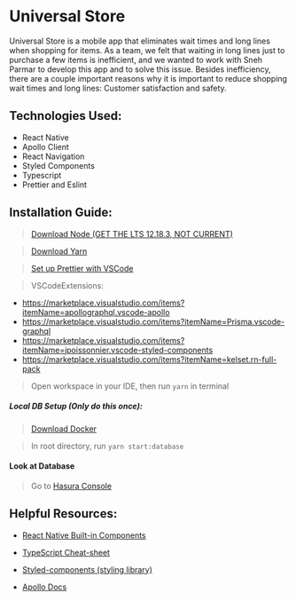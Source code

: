 # Universal Store

Universal Store is a mobile app that eliminates wait times and long lines when shopping for items. As a team, we felt that waiting in long lines just to purchase a few items is inefficient, and we wanted to work with Sneh Parmar to develop this app and to solve this issue. Besides inefficiency, there are a couple important reasons why it is important to reduce shopping wait times and long lines: Customer satisfaction and safety.

## Technologies Used:
-   React Native
-   Apollo Client
-   React Navigation
-   Styled Components
-   Typescript
-   Prettier and Eslint

## Installation Guide:

> [Download Node (GET THE LTS 12.18.3, NOT CURRENT)](https://nodejs.org/en/download/)

> [Download Yarn](https://classic.yarnpkg.com/en/docs/cli/install/)

> [Set up Prettier with VSCode](https://www.codereadability.com/automated-code-formatting-with-prettier/)

> VSCodeExtensions:
- https://marketplace.visualstudio.com/items?itemName=apollographql.vscode-apollo
- https://marketplace.visualstudio.com/items?itemName=Prisma.vscode-graphql
- https://marketplace.visualstudio.com/items?itemName=jpoissonnier.vscode-styled-components
- https://marketplace.visualstudio.com/items?itemName=kelset.rn-full-pack

> Open workspace in your IDE, then run `yarn` in terminal

##### Local DB Setup (Only do this once):
> [Download Docker](https://www.docker.com/products/docker-desktop)

> In root directory, run `yarn start:database`

#### Look at Database

> Go to [Hasura Console](https://localhost:8080/)

## Helpful Resources:

* [React Native Built-in Components](https://reactnative.dev/docs/components-and-apis)

* [TypeScript Cheat-sheet](https://www.typescriptlang.org/docs/handbook/typescript-in-5-minutes.html)

* [Styled-components (styling library)](https://styled-components.com/docs)

* [Apollo Docs](https://www.apollographql.com/docs/)
